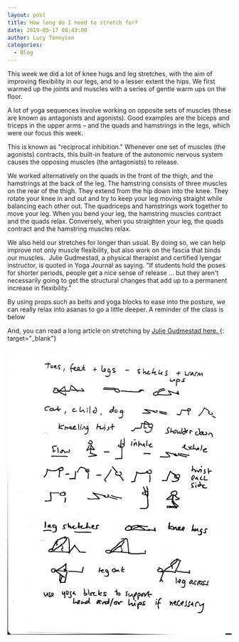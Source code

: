 ```yaml
---
layout: post
title: How long do I need to stretch for?
date: 2019-05-17 08:43:00
author: Lucy Tennyson
categories:
  - Blog
---
```


This week we did a lot of knee hugs and leg stretches, with the aim of improving flexibility in our legs, and to a lesser extent the hips. We first warmed up the joints and muscles with a series of gentle warm ups on the floor.

A lot of yoga sequences involve working on opposite sets of muscles (these are known as antagonists and agonists). Good examples are the biceps and triceps in the upper arms – and the quads and hamstrings in the legs, which were our focus this week.

This is known as "reciprocal inhibition." Whenever one set of muscles (the agonists) contracts, this built-in feature of the autonomic nervous system causes the opposing muscles (the antagonists) to release.

We worked alternatively on the quads in the front of the thigh, and the hamstrings at the back of the leg. The hamstring consists of three muscles on the rear of the thigh. They extend from the hip down into the knee. They rotate your knee in and out and try to keep your leg moving straight while balancing each other out. The quadriceps and hamstrings work together to move your leg. When you bend your leg, the hamstring muscles contract and the quads relax. Conversely, when you straighten your leg, the quads contract and the hamstring muscles relax.

We also held our stretches for longer than usual. By doing so, we can help improve not only muscle flexibility, but also work on the fascia that binds our muscles. &nbsp;Julie Gudmestad, a physical therapist and certified Iyengar instructor, is quoted in Yoga Journal as saying. "If students hold the poses for shorter periods, people get a nice sense of release … but they aren't necessarily going to get the structural changes that add up to a permanent increase in flexibility."

By using props such as belts and yoga blocks to ease into the posture, we can really relax into asanas to go a little deeper. A reminder of the class is below

And, you can read a long article on stretching by [Julie Gudmestad here. ](https://www.yogajournal.com/practice/what-science-can-teach-us-about-flexibility){: target="_blank"}

![](/uploads/yogablog18may-3.jpg)